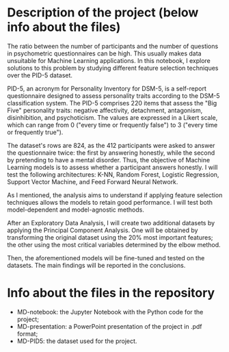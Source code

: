 # Description of the project (below info about the files)

The ratio between the number of participants and the number of questions in psychometric questionnaires can be high. This usually makes data unsuitable for Machine Learning applications. In this notebook, I explore solutions to this problem by studying different feature selection techniques over the PID-5 dataset.

PID-5, an acronym for Personality Inventory for DSM-5, is a self-report questionnaire designed to assess personality traits according to the DSM-5 classification system. The PID-5 comprises 220 items that assess the "Big Five" personality traits: negative affectivity, detachment, antagonism, disinhibition, and psychoticism. The values are expressed in a Likert scale, which can range from 0 ("every time or frequently false") to 3 ("every time or frequently true").

The dataset's rows are 824, as the 412 participants were asked to answer the questionnaire twice: the first by answering honestly, while the second by pretending to have a mental disorder. Thus, the objective of Machine Learning models is to assess whether a participant answers honestly. I will test the following architectures: K-NN, Random Forest, Logistic Regression, Support Vector Machine, and Feed Forward Neural Network.

As I mentioned, the analysis aims to understand if applying feature selection techniques allows the models to retain good performance. I will test both model-dependent and model-agnostic methods.

After an Exploratory Data Analysis, I will create two additional datasets by applying the Principal Component Analysis. One will be obtained by transforming the original dataset using the 20% most important features; the other using the most critical variables determined by the elbow method.

Then, the aforementioned models will be fine-tuned and tested on the datasets. The main findings will be reported in the conclusions.

# Info about the files in the repository

- MD-notebook: the Jupyter Notebook with the Python code for the project;
- MD-presentation: a PowerPoint presentation of the project in .pdf format;
- MD-PID5: the dataset used for the project.
